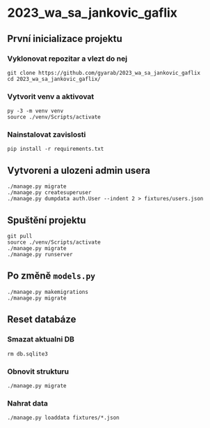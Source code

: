 # 2023_wa_sa_jankovic_gaflix

## První inicializace projektu

### Vyklonovat repozitar a vlezt do nej
```shell
git clone https://github.com/gyarab/2023_wa_sa_jankovic_gaflix
cd 2023_wa_sa_jankovic_gaflix/
```
### Vytvorit venv a aktivovat
```shell
py -3 -m venv venv
source ./venv/Scripts/activate
```
### Nainstalovat zavislosti
```shell
pip install -r requirements.txt
```
## Vytvoreni a ulozeni admin usera
```shell
./manage.py migrate
./manage.py createsuperuser
./manage.py dumpdata auth.User --indent 2 > fixtures/users.json
```

## Spuštění projektu

```shell
git pull
source ./venv/Scripts/activate
./manage.py migrate
./manage.py runserver
```

## Po změně `models.py`

```shell
./manage.py makemigrations
./manage.py migrate
```

## Reset databáze

### Smazat aktualni DB
```shell
rm db.sqlite3
```
### Obnovit strukturu
```shell
./manage.py migrate
```

### Nahrat data
```shell
./manage.py loaddata fixtures/*.json
```
